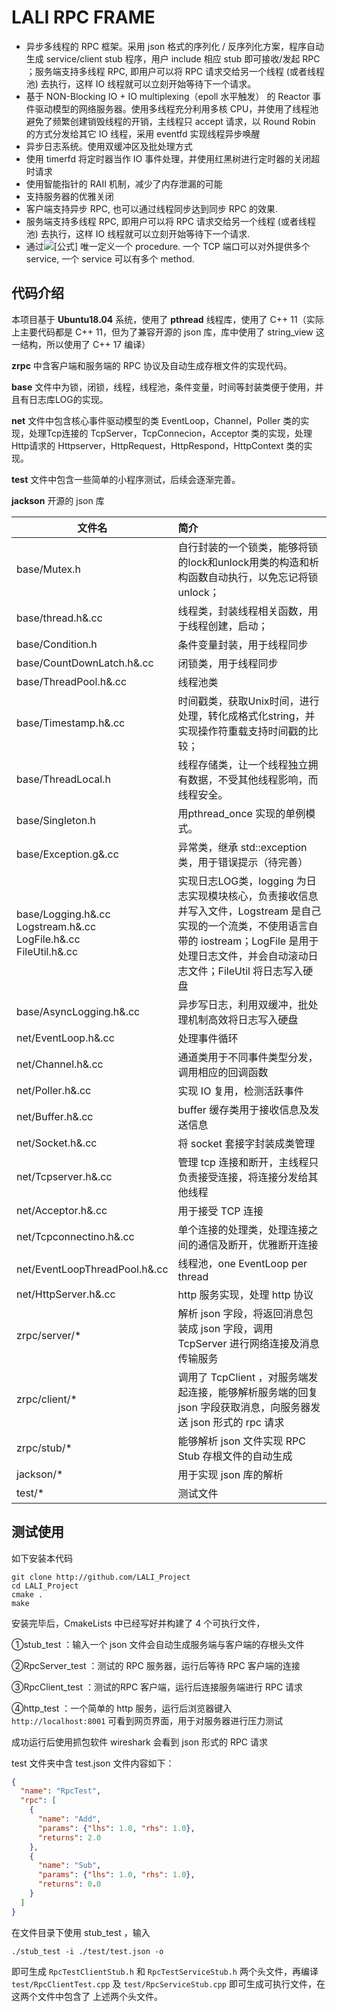 # LALI RPC FRAME

- 异步多线程的 RPC 框架。采用 json 格式的序列化 / 反序列化方案，程序自动生成 service/client stub 程序，用户 include 相应 stub 即可接收/发起 RPC ；服务端支持多线程 RPC, 即用户可以将 RPC 请求交给另一个线程 (或者线程池) 去执行，这样 IO 线程就可以立刻开始等待下一个请求。
- 基于 NON-Blocking IO + IO multiplexing（epoll 水平触发） 的 Reactor 事件驱动模型的网络服务器。使用多线程充分利用多核 CPU，并使用了线程池避免了频繁创建销毁线程的开销，主线程只 accept 请求，以 Round Robin 的方式分发给其它 IO 线程，采用 eventfd 实现线程异步唤醒
- 异步日志系统。使用双缓冲区及批处理方式
- 使用 timerfd 将定时器当作 IO 事件处理，并使用红黑树进行定时器的关闭超时请求
- 使用智能指针的 RAII 机制，减少了内存泄漏的可能
- 支持服务器的优雅关闭
- 客户端支持异步 RPC, 也可以通过线程同步达到同步 RPC 的效果.
- 服务端支持多线程 RPC, 即用户可以将 RPC 请求交给另一个线程 (或者线程池) 去执行，这样 IO 线程就可以立刻开始等待下一个请求.
- 通过![[公式]](https://www.zhihu.com/equation?tex=service.method) 唯一定义一个 procedure. 一个 TCP 端口可以对外提供多个 service, 一个 service 可以有多个 method.



## 代码介绍

本项目基于 **Ubuntu18.04** 系统，使用了 **pthread** 线程库，使用了 C++ 11（实际上主要代码都是 C++ 11，但为了兼容开源的 json 库，库中使用了 string_view 这一结构，所以使用了 C++ 17 编译）

**zrpc** 中含客户端和服务端的 RPC 协议及自动生成存根文件的实现代码。

**base** 文件中为锁，闭锁，线程，线程池，条件变量，时间等封装类便于使用，并且有日志库LOG的实现。

**net** 文件中包含核心事件驱动模型的类 EventLoop，Channel，Poller 类的实现，处理Tcp连接的 TcpServer，TcpConnecion，Acceptor 类的实现，处理Http请求的 Httpserver，HttpRequest，HttpRespond，HttpContext 类的实现。

**test**  文件中包含一些简单的小程序测试，后续会逐渐完善。

**jackson** 开源的 json 库

| 文件名                                                       | 简介                                                         |
| ------------------------------------------------------------ | :----------------------------------------------------------- |
| base/Mutex.h                                                 | 自行封装的一个锁类，能够将锁的lock和unlock用类的构造和析构函数自动执行，以免忘记将锁unlock； |
| base/thread.h&.cc                                            | 线程类，封装线程相关函数，用于线程创建，启动；               |
| base/Condition.h                                             | 条件变量封装，用于线程同步                                   |
| base/CountDownLatch.h&.cc                                    | 闭锁类，用于线程同步                                         |
| base/ThreadPool.h&.cc                                        | 线程池类                                                     |
| base/Timestamp.h&.cc                                         | 时间戳类，获取Unix时间，进行处理，转化成格式化string，并实现操作符重载支持时间戳的比较； |
| base/ThreadLocal.h                                           | 线程存储类，让一个线程独立拥有数据，不受其他线程影响，而线程安全。 |
| base/Singleton.h                                             | 用pthread_once 实现的单例模式。                              |
| base/Exception.g&.cc                                         | 异常类，继承 std::exception 类，用于错误提示（待完善）       |
| base/Logging.h&.cc<br />Logstream.h&.cc<br />LogFile.h&.cc<br />FileUtil.h&.cc | 实现日志LOG类，logging 为日志实现模块核心，负责接收信息并写入文件，Logstream 是自己实现的一个流类，不使用语言自带的 iostream；LogFile 是用于处理日志文件，并会自动滚动日志文件；FileUtil 将日志写入硬盘 |
| base/AsyncLogging.h&.cc                                      | 异步写日志，利用双缓冲，批处理机制高效将日志写入硬盘         |
| net/EventLoop.h&.cc                                          | 处理事件循环                                                 |
| net/Channel.h&.cc                                            | 通道类用于不同事件类型分发，调用相应的回调函数               |
| net/Poller.h&.cc                                             | 实现 IO 复用，检测活跃事件                                   |
| net/Buffer.h&.cc                                             | buffer 缓存类用于接收信息及发送信息                          |
| net/Socket.h&.cc                                             | 将 socket 套接字封装成类管理                                 |
| net/Tcpserver.h&.cc                                          | 管理 tcp 连接和断开，主线程只负责接受连接，将连接分发给其他线程 |
| net/Acceptor.h&.cc                                           | 用于接受 TCP 连接                                            |
| net/Tcpconnectino.h&.cc                                      | 单个连接的处理类，处理连接之间的通信及断开，优雅断开连接     |
| net/EventLoopThreadPool.h&.cc                                | 线程池，one EventLoop per thread                             |
| net/HttpServer.h&.cc                                         | http 服务实现，处理 http 协议                                |
| zrpc/server/*                                                | 解析 json 字段，将返回消息包装成 json 字段，调用 TcpServer 进行网络连接及消息传输服务 |
| zrpc/client/*                                                | 调用了 TcpClient ，对服务端发起连接，能够解析服务端的回复 json 字段获取消息，向服务器发送 json 形式的 rpc 请求 |
| zrpc/stub/*                                                  | 能够解析 json 文件实现 RPC Stub 存根文件的自动生成           |
| jackson/*                                                    | 用于实现 json 库的解析                                       |
| test/*                                                       | 测试文件                                                     |



## 测试使用

如下安装本代码

```
git clone http://github.com/LALI_Project
cd LALI_Project
cmake .
make
```

安装完毕后，CmakeLists 中已经写好并构建了 4 个可执行文件，

①stub_test ：输入一个 json 文件会自动生成服务端与客户端的存根头文件

②RpcServer_test ：测试的 RPC 服务器，运行后等待 RPC 客户端的连接

③RpcClient_test ：测试的RPC 客户端，运行后连接服务端进行 RPC 请求

④http_test ：一个简单的 http 服务，运行后浏览器键入 `http://localhost:8001` 可看到网页界面，用于对服务器进行压力测试

成功运行后使用抓包软件 wireshark 会看到 json 形式的 RPC 请求

test 文件夹中含 test.json 文件内容如下：

```json
{
  "name": "RpcTest",
  "rpc": [
    {
      "name": "Add",
      "params": {"lhs": 1.0, "rhs": 1.0},
      "returns": 2.0
    },
    {
      "name": "Sub",
      "params": {"lhs": 1.0, "rhs": 1.0},
      "returns": 0.0
    }
  ]
}
```

在文件目录下使用 stub_test ，输入

```shell
./stub_test -i ./test/test.json -o
```

即可生成 `RpcTestClientStub.h` 和 `RpcTestServiceStub.h` 两个头文件，再编译 `test/RpcClientTest.cpp` 及 `test/RpcServiceStub.cpp`  即可生成可执行文件，在这两个文件中包含了 上述两个头文件。

